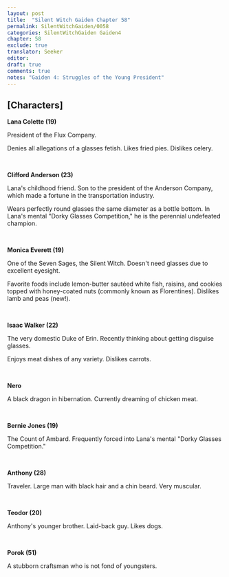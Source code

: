 ```yaml
---
layout: post
title:  "Silent Witch Gaiden Chapter 58"
permalink: SilentWitchGaiden/0058
categories: SilentWitchGaiden Gaiden4
chapter: 58
exclude: true
translator: Seeker
editor: 
draft: true
comments: true
notes: "Gaiden 4: Struggles of the Young President"
---
```

<h2>[Characters]</h2>

**Lana Colette (19)**

President of the Flux Company.

Denies all allegations of a glasses fetish. Likes fried pies. Dislikes celery.

<br/>

**Clifford Anderson (23)**

Lana's childhood friend. Son to the president of the Anderson Company, which made a fortune in the transportation industry.

Wears perfectly round glasses the same diameter as a bottle bottom. In Lana's mental "Dorky Glasses Competition," he is the perennial undefeated champion.

<br/>

**Monica Everett (19)**

One of the Seven Sages, the Silent Witch. Doesn't need glasses due to excellent eyesight.

Favorite foods include lemon-butter sautéed white fish, raisins, and cookies topped with honey-coated nuts (commonly known as Florentines). Dislikes lamb and peas (new!).

<br/>

**Isaac Walker (22)**

The very domestic Duke of Erin. Recently thinking about getting disguise glasses.

Enjoys meat dishes of any variety. Dislikes carrots.

<br/>

**Nero**

A black dragon in hibernation. Currently dreaming of chicken meat.

<br/>

**Bernie Jones (19)**

The Count of Ambard. Frequently forced into Lana's mental "Dorky Glasses Competition."

<br/>

**Anthony (28)**

Traveler. Large man with black hair and a chin beard. Very muscular.

<br/>

**Teodor (20)**

Anthony's younger brother. Laid-back guy. Likes dogs.

<br/>

**Porok (51)**

A stubborn craftsman who is not fond of youngsters.





